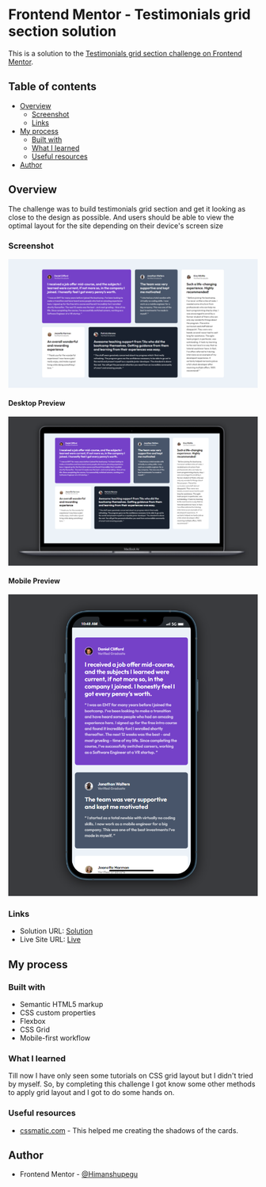 # Frontend Mentor - Testimonials grid section solution

This is a solution to the [Testimonials grid section challenge on Frontend Mentor](https://www.frontendmentor.io/challenges/testimonials-grid-section-Nnw6J7Un7).

## Table of contents

- [Overview](#overview)
  - [Screenshot](#screenshot)
  - [Links](#links)
- [My process](#my-process)
  - [Built with](#built-with)
  - [What I learned](#what-i-learned)
  - [Useful resources](#useful-resources)
- [Author](#author)

## Overview

The challenge was to build testimonials grid section and get it looking as close to the design as possible. And users should be able to view the optimal layout for the site depending on their device's screen size

### Screenshot

![](./Screenshots/Testimonials-Grid-Section-Desktop.png)

#### Desktop Preview

![](./Screenshots/Frontend-Mentor-Testimonials-Grid-Desktop.png)

#### Mobile Preview

![](./Screenshots/Testimonials-Grid-Section-Mobile.png)

### Links

- Solution URL: [Solution](https://your-solution-url.com)
- Live Site URL: [Live](https://your-live-site-url.com)

## My process

### Built with

- Semantic HTML5 markup
- CSS custom properties
- Flexbox
- CSS Grid
- Mobile-first workflow

### What I learned

Till now I have only seen some tutorials on CSS grid layout but I didn't tried by myself. So, by completing this challenge I got know some other methods to apply grid layout and I got to do some hands on.

### Useful resources

- [cssmatic.com](https://www.cssmatic.com/box-shadow) - This helped me creating the shadows of the cards.

## Author

- Frontend Mentor - [@Himanshupegu](https://www.frontendmentor.io/profile/Himanshupegu)

